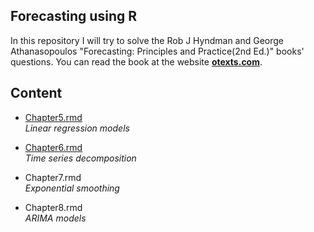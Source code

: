 ## Forecasting using R

In this repository I will try to solve the Rob J Hyndman and George Athanasopoulos "Forecasting: Principles and Practice(2nd Ed.)" books' questions. You can read the book at the website **<a href="https://otexts.com/fpp2/" target="_blank">otexts.com</a>**.
## Content

* [Chapter5.rmd](https://github.com/AbdoslamB/Forecasting-with-R-Hyndman/blob/e3c66504b9191ab85fc2a07d03d639533a3b45c4/Chapter%205.Rmd)<br/>
 *Linear regression models*
 
 * [Chapter6.rmd](https://github.com/AbdoslamB/Forecasting-with-R-Hyndman/blob/e3c66504b9191ab85fc2a07d03d639533a3b45c4/Chapter%206.Rmd)\
   *Time series decomposition*
   
  * Chapter7.rmd\
   *Exponential smoothing*

  * Chapter8.rmd\
   *ARIMA models*
